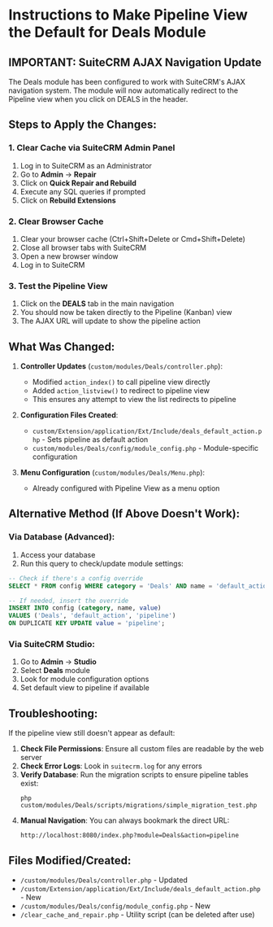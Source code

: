 # Instructions to Make Pipeline View the Default for Deals Module

## IMPORTANT: SuiteCRM AJAX Navigation Update

The Deals module has been configured to work with SuiteCRM's AJAX navigation system. The module will now automatically redirect to the Pipeline view when you click on DEALS in the header.

## Steps to Apply the Changes:

### 1. Clear Cache via SuiteCRM Admin Panel
1. Log in to SuiteCRM as an Administrator
2. Go to **Admin** → **Repair** 
3. Click on **Quick Repair and Rebuild**
4. Execute any SQL queries if prompted
5. Click on **Rebuild Extensions**

### 2. Clear Browser Cache
1. Clear your browser cache (Ctrl+Shift+Delete or Cmd+Shift+Delete)
2. Close all browser tabs with SuiteCRM
3. Open a new browser window
4. Log in to SuiteCRM

### 3. Test the Pipeline View
1. Click on the **DEALS** tab in the main navigation
2. You should now be taken directly to the Pipeline (Kanban) view
3. The AJAX URL will update to show the pipeline action

## What Was Changed:

1. **Controller Updates** (`custom/modules/Deals/controller.php`):
   - Modified `action_index()` to call pipeline view directly
   - Added `action_listview()` to redirect to pipeline view
   - This ensures any attempt to view the list redirects to pipeline

2. **Configuration Files Created**:
   - `custom/Extension/application/Ext/Include/deals_default_action.php` - Sets pipeline as default action
   - `custom/modules/Deals/config/module_config.php` - Module-specific configuration

3. **Menu Configuration** (`custom/modules/Deals/Menu.php`):
   - Already configured with Pipeline View as a menu option

## Alternative Method (If Above Doesn't Work):

### Via Database (Advanced):
1. Access your database
2. Run this query to check/update module settings:
```sql
-- Check if there's a config override
SELECT * FROM config WHERE category = 'Deals' AND name = 'default_action';

-- If needed, insert the override
INSERT INTO config (category, name, value) 
VALUES ('Deals', 'default_action', 'pipeline')
ON DUPLICATE KEY UPDATE value = 'pipeline';
```

### Via SuiteCRM Studio:
1. Go to **Admin** → **Studio**
2. Select **Deals** module
3. Look for module configuration options
4. Set default view to pipeline if available

## Troubleshooting:

If the pipeline view still doesn't appear as default:

1. **Check File Permissions**: Ensure all custom files are readable by the web server
2. **Check Error Logs**: Look in `suitecrm.log` for any errors
3. **Verify Database**: Run the migration scripts to ensure pipeline tables exist:
   ```
   php custom/modules/Deals/scripts/migrations/simple_migration_test.php
   ```
4. **Manual Navigation**: You can always bookmark the direct URL:
   ```
   http://localhost:8080/index.php?module=Deals&action=pipeline
   ```

## Files Modified/Created:
- `/custom/modules/Deals/controller.php` - Updated
- `/custom/Extension/application/Ext/Include/deals_default_action.php` - New
- `/custom/modules/Deals/config/module_config.php` - New
- `/clear_cache_and_repair.php` - Utility script (can be deleted after use)